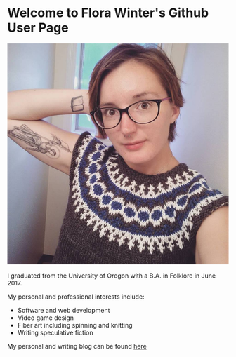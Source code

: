# Welcome to Flora Winter's Github User Page

![user image](images/profile_image.jpg)

I graduated from the University of Oregon with a B.A. in Folklore in June 2017.

My personal and professional interests include:
* Software and web development
* Video game design
* Fiber art including spinning and knitting
* Writing speculative fiction

My personal and writing blog can be found [here](thewordforgirl.blogspot.com)
